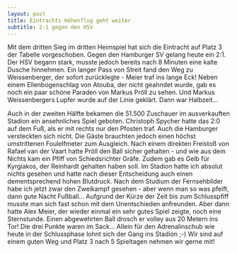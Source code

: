 ```yaml
---
layout: post
title: Eintrachts Höhenflug geht weiter
subtitle: 2-1 gegen den HSV
---
```


Mit dem dritten Sieg im dritten Heimspiel hat sich die Eintracht auf Platz 3 der Tabelle vorgeschoben. Gegen den Hamburger SV gelang heute ein 2:1. Der HSV begann stark, musste jedoch bereits nach 8 Minuten eine kalte Dusche hinnehmen. Ein langer Pass von Streit fand den Weg zu Weissenberger, der sofort zurücklegte - Meier traf ins lange Eck! Neben einem Ellenbogenschlag von Atouba, der nicht geahndet wurde, gab es noch ein paar schöne Paraden von Markus Pröll zu sehen. Und Markus Weissenbergers Lupfer wurde auf der Linie geklärt. Dann war Halbzeit...

Auch in der zweiten Hälfte bekamen die 51.500 Zuschauer im ausverkauften Stadion ein ansehnliches Spiel geboten. Christoph Spycher hatte das 2:0 auf dem Fuß, als er mit rechts nur den Pfosten traf. Auch die Hamburger versteckten sich nicht. Die Gäste brauchten jedoch einen höchst umstrittenen Foulelfmeter zum Ausgleich. Nach einem direkten Freistoß von Rafael van der Vaart hatte Pröll den Ball sicher gehalten - und wie aus dem Nichts kam ein Pfiff von Schiedsrichter Gräfe. Zudem gab es Gelb für Kyrgiakos, der Reinhardt gehalten haben soll. Im Stadion hatte ich absolut nichts gesehen und hatte nach dieser Entscheidung auch einen dementsprechend hohen Blutdruck. Nach dem Studium der Fernsehbilder habe ich jetzt zwar den Zweikampf gesehen - aber wenn man so was pfeift, dann gute Nacht Fußball... Aufgrund der Kürze der Zeit bis zum Schlusspfiff musste man sich fast schon mit dem Unentschieden anfreunden. Aber dann hatte Alex Meier, der wieder einmal ein sehr gutes Spiel zeigte, noch eine Sternstunde. Einen abgewehrten Ball drosch er volley aus 20 Metern ins Tor! Die drei Punkte waren im Sack... Allein für den Adrenalinschub wie heute in der Schlussphase lohnt sich der Gang ins Stadion ;-) Wir sind auf einem guten Weg und Platz 3 nach 5 Spieltagen nehmen wir gerne mit!
